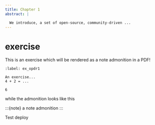 ```yaml
---
title: Chapter 1
abstract: |

  We introduce, a set of open-source, community-driven ...
---
```


# exercise

This is an exercise which will be rendered as a note admonition in a PDF! 

```{exercise} Nice exercise
:label: ex_opdr1

An exercise...
4 + 2 = ...
```

```{solution} ex_opdr1
6
```

while the admonition looks like this

:::{note}
a note admonition
:::

Test deploy
